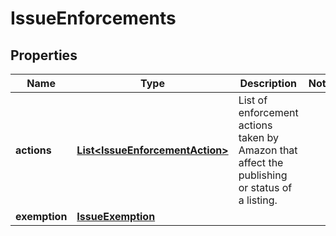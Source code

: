 # IssueEnforcements

## Properties
Name | Type | Description | Notes
------------ | ------------- | ------------- | -------------
**actions** | [**List&lt;IssueEnforcementAction&gt;**](IssueEnforcementAction.md) | List of enforcement actions taken by Amazon that affect the publishing or status of a listing. | 
**exemption** | [**IssueExemption**](IssueExemption.md) |  | 
